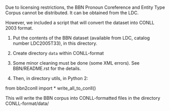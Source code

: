 Due to licensing restrictions, the BBN Pronoun Coreference and Entity Type
Corpus cannot be distributed. It can be obtained from the LDC.

However, we included a script that will convert the dataset into CONLL 2003
format.

1. Put the contents of the BBN dataset (available from LDC, catalog
number LDC2005T33), in this directory.

2. Create directory `data` within CONLL-format

3. Some minor cleaning must be done (some XML errors). See BBN/README.rst
   for the details.

4. Then, in directory utils, in Python 2:

from bbn2conll import *
write_all_to_conll()

This will write the BBN corpus into CONLL-formatted files in the directory
CONLL-format/data/

